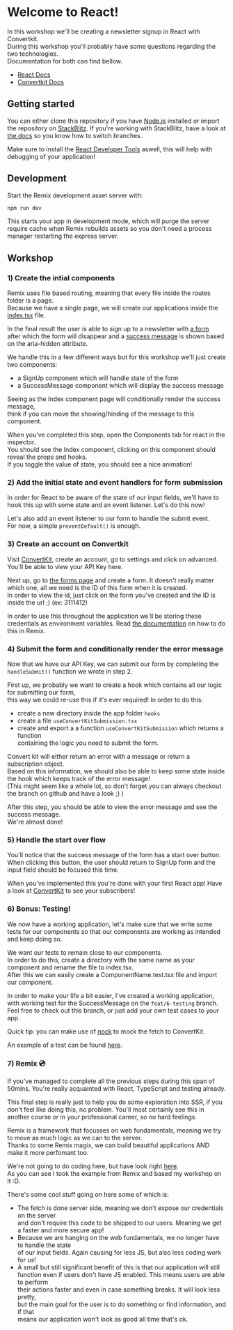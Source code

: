 # Welcome to React!

In this workshop we'll be creating a newsletter signup in React with Convertkit.  
During this workshop you'll probably have some questions regarding the two technologies.  
Documentation for both can find bellow.

- [React Docs](https://reactjs.org/)
- [Convertkit Docs](https://developers.convertkit.com/)

## Getting started

You can either clone this repository if you have [Node.js](https://nodejs.org/en/)
installed or import the repository on [StackBlitz](https://stackblitz.com/github/LukasCornille/react-workshop).
If you're working with StackBlitz, have a look at [the docs](https://developer.stackblitz.com/docs/platform/importing-projects/#import-from-github)
so you know how to switch branches.

Make sure to install the [React Developer Tools](https://www.google.com/search?channel=nrow5&client=firefox-b-d&q=react+dev+tools) aswell, this will help with debugging of your application!

## Development

Start the Remix development asset server with:

```sh
npm run dev
```

This starts your app in development mode, which will purge the server require
cache when Remix rebuilds assets so you don't need a process manager restarting
the express server.

## Workshop

### 1) Create the intial components

Remix uses file based routing, meaning that every file inside the routes folder
is a page.  
Because we have a single page, we will create our applications inside the
[index.tsx](app/routes/index.tsx) file.

In the final result the user is able to sign up to a newsletter with [a form](/public/idle.png)  
after which the form will disappear and a [success message](/public/success.png) is shown based
on the aria-hidden attribute.

We handle this in a few different ways but for this workshop we'll just create
two components:

- a SignUp component which will handle state of the form
- a SuccessMessage component which will display the success message

Seeing as the Index component page will conditionally render the success message,  
think if you can move the showing/hinding of the message to this component.

When you've completed this step, open the Components tab for react in the inspector.  
You should see the Index component, clicking on this component should reveal the props and hooks.  
If you toggle the value of state, you should see a nice animation!

### 2) Add the initial state and event handlers for form submission

In order for React to be aware of the state of our input fields, we'll have to
hook this up with some state and an event listener. Let's do this now!

Let's also add an event listener to our form to handle the submit event.  
For now, a simple `preventDefault()` is enough.

### 3) Create an account on Convertkit

Visit [ConvertKit](https://convertkit.com/), create an account, go to settings and click on advanced.
You'll be able to view your API Key here.

Next up, go to [the forms page](https://app.convertkit.com/forms) and create a form.
It doesn't really matter which one, all we need is the ID of this form when it is created.  
In order to view the id, just click on the form you've created and the ID is inside the url ;) (ex: 3111412)

In order to use this throughout the application we'll be storing these credentials
as environment variables. Read [the documentation](https://remix.run/docs/en/v1/guides/envvars#browser-environment-variables) on how to do this in Remix.

### 4) Submit the form and conditionally render the error message

Now that we have our API Key, we can submit our form by completing the `handleSubmit()`
function we wrote in step 2.

First up, we probably we want to create a hook which contains all our logic
for submitting our form,  
this way we could re-use this if it's ever required! In order to do this:

- create a new directory inside the app folder `hooks`
- create a file `useConvertKitSubmission.tsx`
- create and export a a function `useConvertKitSubmission` which returns a function  
  containing the logic you need to submit the form.

Convert kit will either return an error with a message or return a subscription object.  
Based on this information, we should also be able to keep some state inside the hook
which keeps track of the error message!  
(This might seem like a whole lot, so don't forget you can always checkout the branch on github and have a look ;) )

After this step, you should be able to view the error message and see the success message.  
We're almost done!

### 5) Handle the start over flow

You'll notice that the success message of the form has a start over button.  
When clicking this button, the user should return to SignUp form and the
input field should be focused this time.

When you've implemented this you're done with your first React app!
Have a look at [ConvertKit](https://app.convertkit.com/subscribers?status=all) to see your subscribers!

### 6) Bonus: Testing!

We now have a working application, let's make sure that we write some tests for
our components so that our components are working as intended and keep doing so.

We want our tests to remain close to our components.  
In order to do this, create a directory with the same name as your component
and rename the file to index.tsx.  
After this we can easily create a ComponentName.test.tsx file and import our component.

In order to make your life a bit easier, I've created a working application,  
with working test for the SuccessMessage on the `feat/6-testing` branch.
Feel free to check out this branch, or just add your own test cases to your app.

Quick tip: you can make use of [nock](https://github.com/nock/nock) to mock
the fetch to ConvertKit.

An example of a test can be found [here](/app/components/SuccessMessage/SuccessMessage.test.tsx).

### 7) Remix :cd:

If you've managed to complete all the previous steps during this span of 50mins,
You're really acquainted with React, TypeScript and testing already.

This final step is really just to help you do some exploration into SSR,
if you don't feel like doing this, no problem. You'll most certainly see this
in another course or in your professional career, so no hard feelings.

Remix is a framework that focusses on web fundamentals, meaning we try to
move as much logic as we can to the server.  
Thanks to some Remix magix, we can build beautiful applications AND make it more perfomant too.

We're not going to do coding here, but have look right [here](https://github.com/remix-run/remix/blob/main/examples/newsletter-signup/app/routes/newsletter.tsx).  
As you can see I took the example from Remix and based my workshop on it :D.

There's some cool stuff going on here some of which is:

- The fetch is done server side, meaning we don't expose our credentials on the server  
  and don't require this code to be shipped to our users. Meaning we get a faster and more secure app!
- Because we are hanging on the web fundamentals, we no longer have to handle the state  
  of our input fields. Again causing for less JS, but also less coding work for us!
- A small but still significant benefit of this is that our application will still  
  function even if users don't have JS enabled. This means users are able to perform  
  their actions faster and even in case something breaks. It will look less pretty,  
  but the main goal for the user is to do something or find information, and if that  
  means our application won't look as good all time that's ok.
